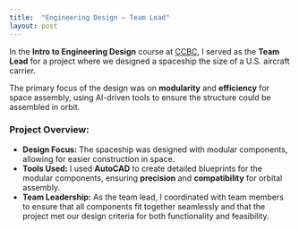 ```yaml
---
title:  "Engineering Design – Team Lead"
layout: post
---
```


In the **Intro to Engineering Design** course at [CCBC](https://www.ccbcmd.edu/Programs-and-Courses-Finder/course/ENSC/101.html), I served as the **Team Lead** for a project where we designed a spaceship the size of a U.S. aircraft carrier.

The primary focus of the design was on **modularity** and **efficiency** for space assembly, using AI-driven tools to ensure the structure could be assembled in orbit.



### Project Overview:
- **Design Focus:** The spaceship was designed with modular components, allowing for easier construction in space. 
- **Tools Used:** I used **AutoCAD** to create detailed blueprints for the modular components, ensuring **precision** and **compatibility** for orbital assembly.
- **Team Leadership:** As the team lead, I coordinated with team members to ensure that all components fit together seamlessly and that the project met our design criteria for both functionality and feasibility.
